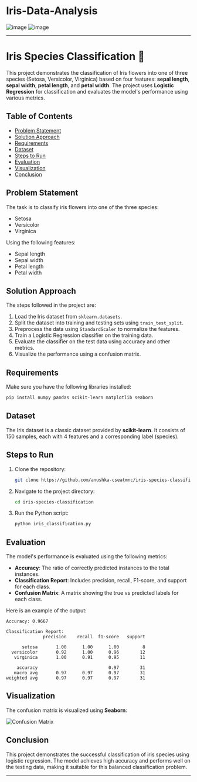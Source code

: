 # Iris-Data-Analysis
![image](https://github.com/user-attachments/assets/c54bbd85-7c20-48ba-b6b3-cd0cd73080cd) ![image](https://github.com/user-attachments/assets/680ccf3e-930a-485b-93a4-22d6198c8682)



---

# Iris Species Classification 🌸

This project demonstrates the classification of Iris flowers into one of three species (Setosa, Versicolor, Virginica) based on four features: **sepal length**, **sepal width**, **petal length**, and **petal width**. The project uses **Logistic Regression** for classification and evaluates the model's performance using various metrics.

## Table of Contents

- [Problem Statement](#problem-statement)
- [Solution Approach](#solution-approach)
- [Requirements](#requirements)
- [Dataset](#dataset)
- [Steps to Run](#steps-to-run)
- [Evaluation](#evaluation)
- [Visualization](#visualization)
- [Conclusion](#conclusion)

## Problem Statement

The task is to classify iris flowers into one of the three species:
- Setosa
- Versicolor
- Virginica

Using the following features:
- Sepal length
- Sepal width
- Petal length
- Petal width

## Solution Approach

The steps followed in the project are:

1. Load the Iris dataset from `sklearn.datasets`.
2. Split the dataset into training and testing sets using `train_test_split`.
3. Preprocess the data using `StandardScaler` to normalize the features.
4. Train a Logistic Regression classifier on the training data.
5. Evaluate the classifier on the test data using accuracy and other metrics.
6. Visualize the performance using a confusion matrix.

## Requirements

Make sure you have the following libraries installed:

```bash
pip install numpy pandas scikit-learn matplotlib seaborn
```

## Dataset

The Iris dataset is a classic dataset provided by **scikit-learn**. It consists of 150 samples, each with 4 features and a corresponding label (species).

## Steps to Run

1. Clone the repository:
   ```bash
   git clone https://github.com/anushka-cseatmnc/iris-species-classification.git
   ```
   
2. Navigate to the project directory:
   ```bash
   cd iris-species-classification
   ```

3. Run the Python script:
   ```bash
   python iris_classification.py
   ```

## Evaluation

The model's performance is evaluated using the following metrics:
- **Accuracy**: The ratio of correctly predicted instances to the total instances.
- **Classification Report**: Includes precision, recall, F1-score, and support for each class.
- **Confusion Matrix**: A matrix showing the true vs predicted labels for each class.

Here is an example of the output:

```plaintext
Accuracy: 0.9667

Classification Report:
              precision    recall  f1-score   support

      setosa       1.00      1.00      1.00         8
  versicolor       0.92      1.00      0.96        12
   virginica       1.00      0.91      0.95        11

    accuracy                           0.97        31
   macro avg       0.97      0.97      0.97        31
weighted avg       0.97      0.97      0.97        31
```

## Visualization

The confusion matrix is visualized using **Seaborn**:

![Confusion Matrix](images/confusion_matrix.png)

## Conclusion

This project demonstrates the successful classification of iris species using logistic regression. The model achieves high accuracy and performs well on the testing data, making it suitable for this balanced classification problem.

---
